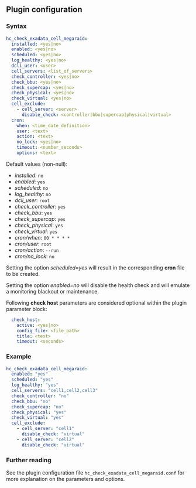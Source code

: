 ## Plugin configuration

### Syntax

```yaml
hc_check_exadata_cell_megaraid:
  installed: <yes|no>    
  enabled: <yes|no>
  scheduled: <yes|no>
  log_healthy: <yes|no>
  dcli_user: <user>
  cell_servers: <list_of_servers>
  check_controller: <yes|no>
  check_bbu: <yes|no>
  check_supercap: <yes|no>
  check_physical: <yes|no>
  check_virtual: <yes|no>
  cell_exclude:
    - cell_server: <server>
      disable_check: <controller|bbu|supercap|physical|virtual>
  cron:
    when: <time_date_definition>
    user: <text>
    action: <text>
    no_lock: <yes|no>
    timeout: <number_seconds>
    options: <text>      
```

Default values (non-null):
* *installed*: `no`
* *enabled*: `yes`
* *scheduled*: `no`
* *log_healthy*: `no`
* *dcli_user*: `root`
* *check_controller*: `yes`
* *check_bbu*: `yes`
* *check_supercap*: `yes`
* *check_physical*: `yes`
* *check_virtual*: `yes`
* *cron/when*: `00 * * * *`
* *cron/user*: `root`
* *cron/action*: `--run`
* *cron/no_lock*: `no`

Setting the option *scheduled=yes* will result in the corresponding **cron** file to be created.

Setting the option *enabled=no* will disable the health check and will emulate a monitoring blackout or maintenance.

Following **check host** parameters are considered optional within the plugin parameter block:

```yaml
  check_host:
    active: <yes|no>
    config_file: <file_path>
    title: <text>
    timeout: <seconds>
```

### Example

```yaml
hc_check_exadata_cell_megaraid:
  enabled: "yes"
  scheduled: "yes"
  log_healthy: "yes"
  cell_servers: "cell1,cell2,cell3"
  check_controller: "no"
  check_bbu: "no"
  check_supercap: "no"
  check_physical: "yes"
  check_virtual: "yes"
  cell_exclude:
    - cell_server: "cell1"
      disable_check: "virtual"
    - cell_server: "cell2"
      disable_check: "virtual"      
```

### Further reading

See the plugin configuration file `hc_check_exadata_cell_megaraid.conf` for more explanation on the parameters and options.
